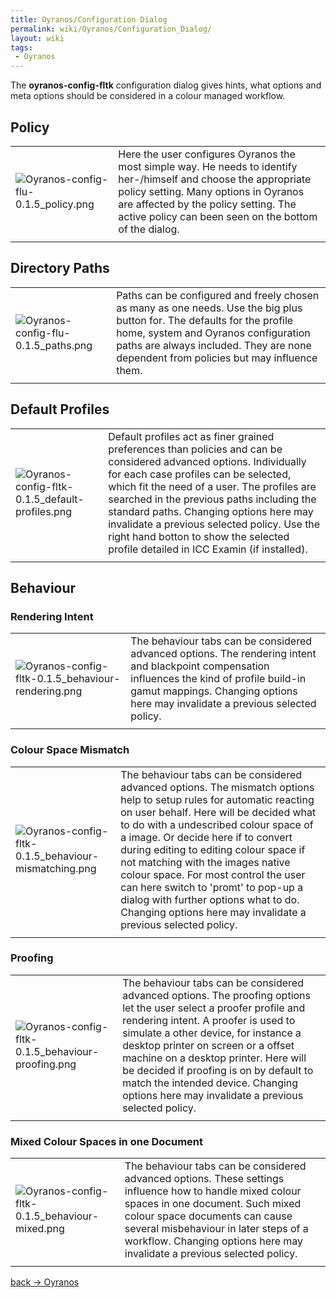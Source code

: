 ```yaml
---
title: Oyranos/Configuration Dialog
permalink: wiki/Oyranos/Configuration_Dialog/
layout: wiki
tags:
 - Oyranos
---
```


The <b> oyranos-config-fltk</b> configuration dialog gives hints, what
options and meta options should be considered in a colour managed
workflow.

Policy
------

|                                                                                |                                                                                                                                                                                                                                                             |
|--------------------------------------------------------------------------------|-------------------------------------------------------------------------------------------------------------------------------------------------------------------------------------------------------------------------------------------------------------|
| ![](Oyranos-config-flu-0.1.5_policy.png "Oyranos-config-flu-0.1.5_policy.png") | Here the user configures Oyranos the most simple way. He needs to identify her-/himself and choose the appropriate policy setting. Many options in Oyranos are affected by the policy setting. The active policy can been seen on the bottom of the dialog. |
||

Directory Paths
---------------

|                                                                              |                                                                                                                                                                                                                                                           |
|------------------------------------------------------------------------------|-----------------------------------------------------------------------------------------------------------------------------------------------------------------------------------------------------------------------------------------------------------|
| ![](Oyranos-config-flu-0.1.5_paths.png "Oyranos-config-flu-0.1.5_paths.png") | Paths can be configured and freely chosen as many as one needs. Use the big plus button for. The defaults for the profile home, system and Oyranos configuration paths are always included. They are none dependent from policies but may influence them. |
||

Default Profiles
----------------

|                                                                                                      |                                                                                                                                                                                                                                                                                                                                                                                                                                         |
|------------------------------------------------------------------------------------------------------|-----------------------------------------------------------------------------------------------------------------------------------------------------------------------------------------------------------------------------------------------------------------------------------------------------------------------------------------------------------------------------------------------------------------------------------------|
| ![](Oyranos-config-fltk-0.1.5_default-profiles.png "Oyranos-config-fltk-0.1.5_default-profiles.png") | Default profiles act as finer grained preferences than policies and can be considered advanced options. Individually for each case profiles can be selected, which fit the need of a user. The profiles are searched in the previous paths including the standard paths. Changing options here may invalidate a previous selected policy. Use the right hand botton to show the selected profile detailed in ICC Examin (if installed). |
||

Behaviour
---------

### Rendering Intent

|                                                                                                            |                                                                                                                                                                                                                                  |
|------------------------------------------------------------------------------------------------------------|----------------------------------------------------------------------------------------------------------------------------------------------------------------------------------------------------------------------------------|
| ![](Oyranos-config-fltk-0.1.5_behaviour-rendering.png "Oyranos-config-fltk-0.1.5_behaviour-rendering.png") | The behaviour tabs can be considered advanced options. The rendering intent and blackpoint compensation influences the kind of profile build-in gamut mappings. Changing options here may invalidate a previous selected policy. |
||

### Colour Space Mismatch

|                                                                                                                |                                                                                                                                                                                                                                                                                                                                                                                                                                                                                                                       |
|----------------------------------------------------------------------------------------------------------------|-----------------------------------------------------------------------------------------------------------------------------------------------------------------------------------------------------------------------------------------------------------------------------------------------------------------------------------------------------------------------------------------------------------------------------------------------------------------------------------------------------------------------|
| ![](Oyranos-config-fltk-0.1.5_behaviour-mismatching.png "Oyranos-config-fltk-0.1.5_behaviour-mismatching.png") | The behaviour tabs can be considered advanced options. The mismatch options help to setup rules for automatic reacting on user behalf. Here will be decided what to do with a undescribed colour space of a image. Or decide here if to convert during editing to editing colour space if not matching with the images native colour space. For most control the user can here switch to 'promt' to pop-up a dialog with further options what to do. Changing options here may invalidate a previous selected policy. |
||

### Proofing

|                                                                                                          |                                                                                                                                                                                                                                                                                                                                                                                                                           |
|----------------------------------------------------------------------------------------------------------|---------------------------------------------------------------------------------------------------------------------------------------------------------------------------------------------------------------------------------------------------------------------------------------------------------------------------------------------------------------------------------------------------------------------------|
| ![](Oyranos-config-fltk-0.1.5_behaviour-proofing.png "Oyranos-config-fltk-0.1.5_behaviour-proofing.png") | The behaviour tabs can be considered advanced options. The proofing options let the user select a proofer profile and rendering intent. A proofer is used to simulate a other device, for instance a desktop printer on screen or a offset machine on a desktop printer. Here will be decided if proofing is on by default to match the intended device. Changing options here may invalidate a previous selected policy. |
||

### Mixed Colour Spaces in one Document

|                                                                                                    |                                                                                                                                                                                                                                                                                                    |
|----------------------------------------------------------------------------------------------------|----------------------------------------------------------------------------------------------------------------------------------------------------------------------------------------------------------------------------------------------------------------------------------------------------|
| ![](Oyranos-config-fltk-0.1.5_behaviour-mixed.png "Oyranos-config-fltk-0.1.5_behaviour-mixed.png") | The behaviour tabs can be considered advanced options. These settings influence how to handle mixed colour spaces in one document. Such mixed colour space documents can cause several misbehaviour in later steps of a workflow. Changing options here may invalidate a previous selected policy. |
||

[back -&gt; Oyranos](/wiki/Oyranos "wikilink")
